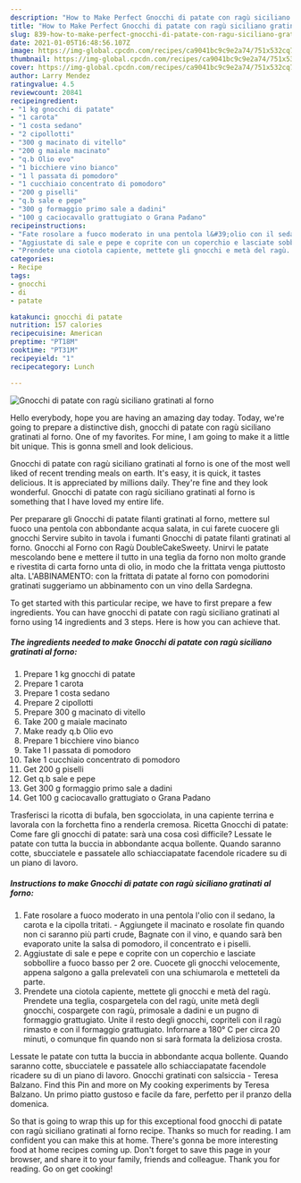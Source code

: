 ```yaml
---
description: "How to Make Perfect Gnocchi di patate con ragù siciliano gratinati al forno"
title: "How to Make Perfect Gnocchi di patate con ragù siciliano gratinati al forno"
slug: 839-how-to-make-perfect-gnocchi-di-patate-con-ragu-siciliano-gratinati-al-forno
date: 2021-01-05T16:48:56.107Z
image: https://img-global.cpcdn.com/recipes/ca9041bc9c9e2a74/751x532cq70/gnocchi-di-patate-con-ragu-siciliano-gratinati-al-forno-recipe-main-photo.jpg
thumbnail: https://img-global.cpcdn.com/recipes/ca9041bc9c9e2a74/751x532cq70/gnocchi-di-patate-con-ragu-siciliano-gratinati-al-forno-recipe-main-photo.jpg
cover: https://img-global.cpcdn.com/recipes/ca9041bc9c9e2a74/751x532cq70/gnocchi-di-patate-con-ragu-siciliano-gratinati-al-forno-recipe-main-photo.jpg
author: Larry Mendez
ratingvalue: 4.5
reviewcount: 20841
recipeingredient:
- "1 kg gnocchi di patate"
- "1 carota"
- "1 costa sedano"
- "2 cipollotti"
- "300 g macinato di vitello"
- "200 g maiale macinato"
- "q.b Olio evo"
- "1 bicchiere vino bianco"
- "1 l passata di pomodoro"
- "1 cucchiaio concentrato di pomodoro"
- "200 g piselli"
- "q.b sale e pepe"
- "300 g formaggio primo sale a dadini"
- "100 g caciocavallo grattugiato o Grana Padano"
recipeinstructions:
- "Fate rosolare a fuoco moderato in una pentola l&#39;olio con il sedano, la carota e la cipolla tritati. Aggiungete il macinato e rosolate fin quando non ci saranno più parti crude, Bagnate con il vino, e quando sarà ben evaporato unite la salsa di pomodoro, il concentrato e i piselli."
- "Aggiustate di sale e pepe e coprite con un coperchio e lasciate sobbollire a fuoco basso per 2 ore. Cuocete gli gnocchi velocemente, appena salgono a galla prelevateli con una schiumarola e metteteli da parte."
- "Prendete una ciotola capiente, mettete gli gnocchi e metà del ragù. Prendete una teglia, cospargetela con del ragù, unite metà degli gnocchi, cospargete con ragù, primosale a dadini e un pugno di formaggio grattugiato. Unite il resto degli gnocchi, copriteli con il ragù rimasto e con il formaggio grattugiato. Infornare a 180° C per circa 20 minuti, o comunque fin quando non si sarà formata la deliziosa crosta."
categories:
- Recipe
tags:
- gnocchi
- di
- patate

katakunci: gnocchi di patate 
nutrition: 157 calories
recipecuisine: American
preptime: "PT18M"
cooktime: "PT31M"
recipeyield: "1"
recipecategory: Lunch

---
```



![Gnocchi di patate con ragù siciliano gratinati al forno](https://img-global.cpcdn.com/recipes/ca9041bc9c9e2a74/751x532cq70/gnocchi-di-patate-con-ragu-siciliano-gratinati-al-forno-recipe-main-photo.jpg)

Hello everybody, hope you are having an amazing day today. Today, we're going to prepare a distinctive dish, gnocchi di patate con ragù siciliano gratinati al forno. One of my favorites. For mine, I am going to make it a little bit unique. This is gonna smell and look delicious.

Gnocchi di patate con ragù siciliano gratinati al forno is one of the most well liked of recent trending meals on earth. It's easy, it is quick, it tastes delicious. It is appreciated by millions daily. They're fine and they look wonderful. Gnocchi di patate con ragù siciliano gratinati al forno is something that I have loved my entire life.

Per preparare gli Gnocchi di patate filanti gratinati al forno, mettere sul fuoco una pentola con abbondante acqua salata, in cui farete cuocere gli gnocchi Servire subito in tavola i fumanti Gnocchi di patate filanti gratinati al forno. Gnocchi al Forno con Ragù DoubleCakeSweety. Unirvi le patate mescolando bene e mettere il tutto in una teglia da forno non molto grande e rivestita di carta forno unta di olio, in modo che la frittata venga piuttosto alta. L&#39;ABBINAMENTO: con la frittata di patate al forno con pomodorini gratinati suggeriamo un abbinamento con un vino della Sardegna.


To get started with this particular recipe, we have to first prepare a few ingredients. You can have gnocchi di patate con ragù siciliano gratinati al forno using 14 ingredients and 3 steps. Here is how you can achieve that.

<!--inarticleads1-->

##### The ingredients needed to make Gnocchi di patate con ragù siciliano gratinati al forno:

1. Prepare 1 kg gnocchi di patate
1. Prepare 1 carota
1. Prepare 1 costa sedano
1. Prepare 2 cipollotti
1. Prepare 300 g macinato di vitello
1. Take 200 g maiale macinato
1. Make ready q.b Olio evo
1. Prepare 1 bicchiere vino bianco
1. Take 1 l passata di pomodoro
1. Take 1 cucchiaio concentrato di pomodoro
1. Get 200 g piselli
1. Get q.b sale e pepe
1. Get 300 g formaggio primo sale a dadini
1. Get 100 g caciocavallo grattugiato o Grana Padano


Trasferisci la ricotta di bufala, ben sgocciolata, in una capiente terrina e lavorala con la forchetta fino a renderla cremosa. Ricetta Gnocchi di patate: Come fare gli gnocchi di patate: sarà una cosa così difficile? Lessate le patate con tutta la buccia in abbondante acqua bollente. Quando saranno cotte, sbucciatele e passatele allo schiacciapatate facendole ricadere su di un piano di lavoro. 

<!--inarticleads2-->

##### Instructions to make Gnocchi di patate con ragù siciliano gratinati al forno:

1. Fate rosolare a fuoco moderato in una pentola l&#39;olio con il sedano, la carota e la cipolla tritati. - Aggiungete il macinato e rosolate fin quando non ci saranno più parti crude, Bagnate con il vino, e quando sarà ben evaporato unite la salsa di pomodoro, il concentrato e i piselli.
1. Aggiustate di sale e pepe e coprite con un coperchio e lasciate sobbollire a fuoco basso per 2 ore. Cuocete gli gnocchi velocemente, appena salgono a galla prelevateli con una schiumarola e metteteli da parte.
1. Prendete una ciotola capiente, mettete gli gnocchi e metà del ragù. Prendete una teglia, cospargetela con del ragù, unite metà degli gnocchi, cospargete con ragù, primosale a dadini e un pugno di formaggio grattugiato. Unite il resto degli gnocchi, copriteli con il ragù rimasto e con il formaggio grattugiato. Infornare a 180° C per circa 20 minuti, o comunque fin quando non si sarà formata la deliziosa crosta.


Lessate le patate con tutta la buccia in abbondante acqua bollente. Quando saranno cotte, sbucciatele e passatele allo schiacciapatate facendole ricadere su di un piano di lavoro. Gnocchi gratinati con salsiccia - Teresa Balzano. Find this Pin and more on My cooking experiments by Teresa Balzano. Un primo piatto gustoso e facile da fare, perfetto per il pranzo della domenica. 

So that is going to wrap this up for this exceptional food gnocchi di patate con ragù siciliano gratinati al forno recipe. Thanks so much for reading. I am confident you can make this at home. There's gonna be more interesting food at home recipes coming up. Don't forget to save this page in your browser, and share it to your family, friends and colleague. Thank you for reading. Go on get cooking!
